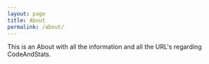 ```yaml
---
layout: page
title: About
permalink: /about/
---
```


This is an About with all the information and all the URL's regarding CodeAndStats.
